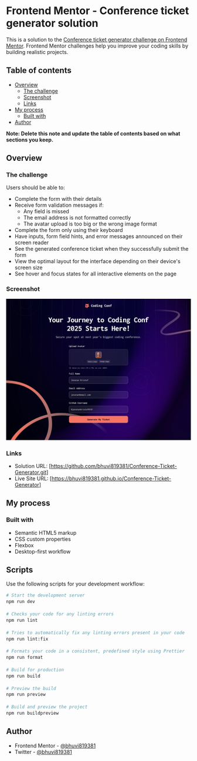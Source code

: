 # Frontend Mentor - Conference ticket generator solution

This is a solution to the [Conference ticket generator challenge on Frontend Mentor](https://www.frontendmentor.io/challenges/conference-ticket-generator-oq5gFIU12w). Frontend Mentor challenges help you improve your coding skills by building realistic projects. 

## Table of contents

- [Overview](#overview)
  - [The challenge](#the-challenge)
  - [Screenshot](#screenshot)
  - [Links](#links)
- [My process](#my-process)
  - [Built with](#built-with)
- [Author](#author)


**Note: Delete this note and update the table of contents based on what sections you keep.**

## Overview

### The challenge

Users should be able to:

- Complete the form with their details
- Receive form validation messages if:
  - Any field is missed
  - The email address is not formatted correctly
  - The avatar upload is too big or the wrong image format
- Complete the form only using their keyboard
- Have inputs, form field hints, and error messages announced on their screen reader
- See the generated conference ticket when they successfully submit the form
- View the optimal layout for the interface depending on their device's screen size
- See hover and focus states for all interactive elements on the page

### Screenshot

![](./design/state-form-complete-desktop.jpg)

### Links

- Solution URL: [https://github.com/bhuvi819381/Conference-Ticket-Generator.git]
- Live Site URL: [https://bhuvi819381.github.io/Conference-Ticket-Generator]

## My process

### Built with

- Semantic HTML5 markup
- CSS custom properties
- Flexbox
- Desktop-first workflow

## Scripts

Use the following scripts for your development workflow:

```bash
# Start the development server
npm run dev

# Checks your code for any linting errors
npm run lint

# Tries to automatically fix any linting errors present in your code
npm run lint:fix

# Formats your code in a consistent, predefined style using Prettier
npm run format

# Build for production
npm run build

# Preview the build
npm run preview

# Build and preview the project
npm run buildpreview
```

## Author

- Frontend Mentor - [@bhuvi819381](https://www.frontendmentor.io/profile/bhuvi819381)
- Twitter - [@bhuvi819381](https://www.twitter.com/bhuvi819381)